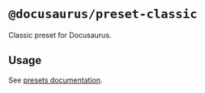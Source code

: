 # `@docusaurus/preset-classic`

Classic preset for Docusaurus.

## Usage

See [presets documentation](https://docusaurus.io/docs/using-plugins#using-presets).
